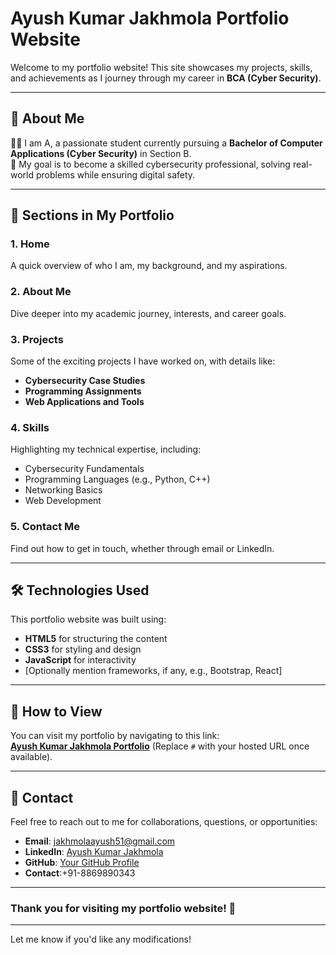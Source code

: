 
# Ayush Kumar Jakhmola Portfolio Website  

Welcome to my portfolio website! This site showcases my projects, skills, and achievements as I journey through my career in **BCA (Cyber Security)**.  

---

## 🚀 About Me  
👩‍🎓 I am A, a passionate student currently pursuing a **Bachelor of Computer Applications (Cyber Security)** in Section B.  
🎯 My goal is to become a skilled cybersecurity professional, solving real-world problems while ensuring digital safety.  

---

## 📂 Sections in My Portfolio  

### 1. **Home**  
A quick overview of who I am, my background, and my aspirations.  

### 2. **About Me**  
Dive deeper into my academic journey, interests, and career goals.  

### 3. **Projects**  
Some of the exciting projects I have worked on, with details like:  
- **Cybersecurity Case Studies**  
- **Programming Assignments**  
- **Web Applications and Tools**  

### 4. **Skills**  
Highlighting my technical expertise, including:  
- Cybersecurity Fundamentals  
- Programming Languages (e.g., Python, C++)  
- Networking Basics  
- Web Development  

### 5. **Contact Me**  
Find out how to get in touch, whether through email or LinkedIn.  

---

## 🛠️ Technologies Used  
This portfolio website was built using:  
- **HTML5** for structuring the content  
- **CSS3** for styling and design  
- **JavaScript** for interactivity  
- [Optionally mention frameworks, if any, e.g., Bootstrap, React]  

---

## 🌟 How to View  
You can visit my portfolio by navigating to this link:  
**[Ayush Kumar Jakhmola Portfolio](#)** (Replace `#` with your hosted URL once available).  

---

## 📧 Contact  
Feel free to reach out to me for collaborations, questions, or opportunities:  
- **Email**: jakhmolaayush51@gmail.com  
- **LinkedIn**: [Ayush Kumar Jakhmola](www.linkedin.com/in/ayush-jakhmola-)  
- **GitHub**: [Your GitHub Profile](#)  
- **Contact**:+91-8869890343 
---

### Thank you for visiting my portfolio website! 🚀  

---

Let me know if you'd like any modifications!

